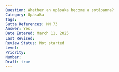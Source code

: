 ```yaml
---
Question: Whether an upāsaka become a sotāpanna?
Category: Upāsaka
Tags:
Sutta References: MN 73
Answer: Yes.
Date Entered: March 11, 2025
Last Revised:
Review Status: Not started
Level: 
Priority: 
Number: 
Draft: true
---
```

